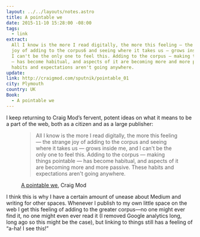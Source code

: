 ```yaml
---
layout: ../../layouts/notes.astro
title: A pointable we
date: 2015-11-10 15:28:00 -08:00
tags:
  - link
extract:
  All I know is the more I read digitally, the more this feeling — the strange
  joy of adding to the corpus6 and seeing where it takes us — grows inside me, and
  I can't be the only one to feel this. Adding to the corpus — making things pointable
  — has become habitual, and aspects of it are becoming more and more passive. These
  habits and expectations aren't going anywhere.
update:
link: http://craigmod.com/sputnik/pointable_01
city: Plymouth
country: UK
Book:
  - A pointable we
---
```


I keep returning to Craig Mod’s fervent, potent ideas on what it means to be a part of the web, both as a citizen and as a large publisher:

<figure><blockquote><p>All I know is the more I read digitally, the more this feeling — the strange joy of adding to the corpus and seeing where it takes us — grows inside me, and I can't be the only one to feel this. Adding to the corpus — making things pointable — has become habitual, and aspects of it are becoming more and more passive. These habits and expectations aren't going anywhere.</p></blockquote><figcaption class="cite"><p><a href="http://craigmod.com/sputnik/pointable_03">A pointable we</a>, Craig Mod</p></figcaption>
</figure>

I think this is why I have a certain amount of unease about Medium and writing for other spaces. Whenever I publish to my own little space on the web I get this feeling of adding to the greater corpus—no one might ever find it, no one might even ever read it (I removed Google analytics long, long ago so this might be the case), but linking to things still has a feeling of “a-ha! I see this!”
